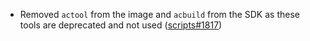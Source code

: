 - Removed `actool` from the image and `acbuild` from the SDK as these tools are deprecated and not used ([scripts#1817](https://github.com/flatcar/scripts/pull/1817))
